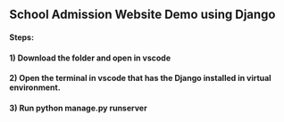 ## School Admission Website Demo using Django
#### Steps:
#### 1) Download the folder and open in vscode
#### 2) Open the terminal in vscode that has the Django installed in virtual environment.
#### 3) Run python manage.py runserver


